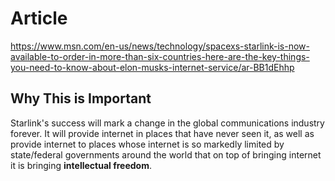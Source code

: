 # Article

https://www.msn.com/en-us/news/technology/spacexs-starlink-is-now-available-to-order-in-more-than-six-countries-here-are-the-key-things-you-need-to-know-about-elon-musks-internet-service/ar-BB1dEhhp

## Why This is Important

Starlink's success will mark a change in the global communications industry forever. It will provide internet in places that have never seen it, as well as provide internet to places whose internet is so markedly limited by state/federal governments around the world that on top of bringing internet it is bringing **intellectual freedom**.
